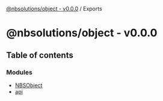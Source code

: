 [@nbsolutions/object - v0.0.0](README.md) / Exports

# @nbsolutions/object - v0.0.0

## Table of contents

### Modules

- [NBSObject](modules/NBSObject.md)
- [api](modules/api.md)
